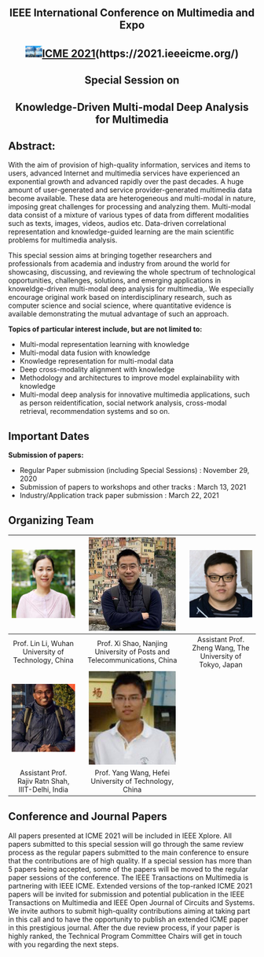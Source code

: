 
## <center> IEEE International Conference on Multimedia and Expo </center>

 <div align='center' style = "vertical-align:middle"> 
  <h2> <img src="./picture/icme.png" ><a href="https://2021.ieeeicme.org/">ICME 2021</a>(https://2021.ieeeicme.org/) </h2>
 </div>

## <center> Special Session on </center>
## <center> Knowledge-Driven Multi-modal Deep Analysis for Multimedia </center>
 



## Abstract:

With the aim of provision of high-quality information, services and items to users, advanced Internet and multimedia services have experienced an exponential growth and advanced rapidly over the past decades. A huge amount of user-generated and service provider-generated multimedia data become available. These data are heterogeneous and multi-modal in nature, imposing great challenges for processing and analyzing them. Multi-modal data consist of a mixture of various types of data from different modalities such as texts, images, videos, audios etc. Data-driven correlational representation and knowledge-guided learning are the main scientific problems for multimedia analysis. 

This special session aims at bringing together researchers and professionals from academia and industry from around the world for showcasing, discussing, and reviewing the whole spectrum of technological opportunities, challenges, solutions, and emerging applications in knoweldge-driven multi-modal deep analysis for multimedia,. We especially encourage original work based on interdisciplinary research, such as computer science and social science, where quantitative evidence is available demonstrating the mutual advantage of such an approach. 

**Topics of particular interest include, but are not limited to:**

* Multi-modal representation learning with knowledge
* Multi-modal data fusion with knowledge 
* Knowledge representation for multi-modal data  
* Deep cross-modality alignment with knowledge
* Methodology and architectures to improve model explainability with knowledge
* Multi-modal deep analysis for innovative multimedia applications, such as person reidentification, social network analysis, cross-modal retrieval, recommendation systems and so on.

## Important Dates

**Submission of papers:**

* Regular Paper submission (including Special Sessions) : November 29, 2020
* Submission of papers to workshops and other tracks : March 13, 2021
* Industry/Application track paper submission : March 22, 2021

## Organizing Team

| ![avatar](./picture/1.png) |![avatar](./picture/2.png) |![avatar](./picture/3.png) |
| :-: | :-: | :-: |
|  Prof. Lin Li, Wuhan University of Technology, China |Prof. Xi Shao, Nanjing University of Posts and Telecommunications, China |Assistant Prof. Zheng Wang, The University of Tokyo, Japan |
| ![avatar](./picture/4.png) | ![avatar](./picture/5.png) |
| Assistant Prof. Rajiv Ratn Shah, IIIT-Delhi, India |Prof. Yang Wang, Hefei University of Technology, China |



## Conference and Journal Papers
All papers presented at ICME 2021 will be included in IEEE Xplore. All papers submitted to this special session will go through the same review process as the regular papers submitted to the main conference to ensure that the contributions are of high quality. If a special session has more than 5 papers being accepted, some of the papers will be moved to the regular paper sessions of the conference.
The IEEE Transactions on Multimedia is partnering with IEEE ICME. Extended versions of the top-ranked ICME 2021 papers will be invited for submission and potential publication in the IEEE Transactions on Multimedia and IEEE Open Journal of Circuits and Systems. We invite authors to submit high-quality contributions aiming at taking part in this call and to have the opportunity to publish an extended ICME paper in this prestigious journal. After the due review process, if your paper is highly ranked, the Technical Program Committee Chairs will get in touch with you regarding the next steps.

